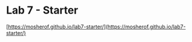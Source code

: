 # Lab 7 - Starter
[https://mosherof.github.io/lab7-starter/](https://mosherof.github.io/lab7-starter/)
